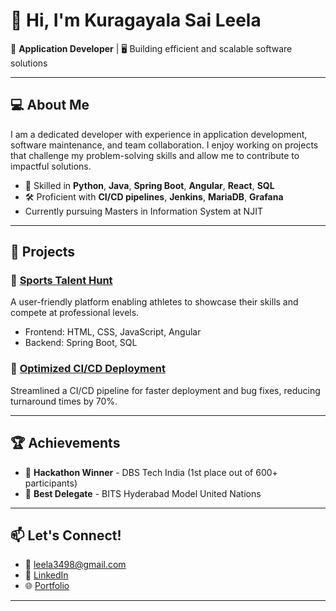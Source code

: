 # 👋 Hi, I'm Kuragayala Sai Leela  

🚀 **Application Developer** | 🖥️ Building efficient and scalable software solutions

---

## 💻 About Me
I am a dedicated developer with experience in application development, software maintenance, and team collaboration. I enjoy working on projects that challenge my problem-solving skills and allow me to contribute to impactful solutions.

- 🔧 Skilled in **Python**, **Java**, **Spring Boot**, **Angular**, **React**, **SQL**
- 🛠️ Proficient with **CI/CD pipelines**, **Jenkins**, **MariaDB**, **Grafana**
-   Currently pursuing Masters in Information System at NJIT
---

## 🚀 Projects
### 📌 [Sports Talent Hunt](#)  
A user-friendly platform enabling athletes to showcase their skills and compete at professional levels.  
- Frontend: HTML, CSS, JavaScript, Angular  
- Backend: Spring Boot, SQL  

### 📌 [Optimized CI/CD Deployment](#)  
Streamlined a CI/CD pipeline for faster deployment and bug fixes, reducing turnaround times by 70%.

---

## 🏆 Achievements
- 🥇 **Hackathon Winner** - DBS Tech India (1st place out of 600+ participants)  
- 🏅 **Best Delegate** - BITS Hyderabad Model United Nations

---

## 📫 Let's Connect!
- 📧 [leela3498@gmail.com](mailto:saileela3498@gmail.com)  
- 🔗 [LinkedIn](https://www.linkedin.com/in/saileelakuragayala/)
- 🌐 [Portfolio](https://kleela3498.github.io/Leela-Portfolio/)

---

